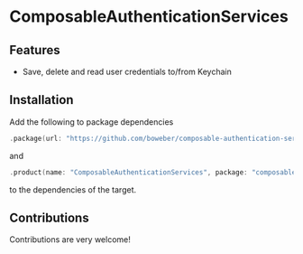 # ComposableAuthenticationServices

## Features
- Save, delete and read user credentials to/from Keychain

## Installation
Add the following to package dependencies

```swift 
.package(url: "https://github.com/boweber/composable-authentication-services", from: "0.1.2")
```
and
```swift 
.product(name: "ComposableAuthenticationServices", package: "composable-authentication-services")
```
to the dependencies of the target.

## Contributions
Contributions are very welcome!
